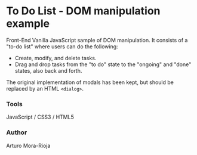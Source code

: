 # To Do List - DOM manipulation example
Front-End Vanilla JavaScript sample of DOM manipulation. It consists of a "to-do list" where users can do the following:
- Create, modify, and delete tasks.
- Drag and drop tasks from the "to do" state to the "ongoing" and "done" states, also back and forth.

The original implementation of modals has been kept, but should be replaced by an HTML `<dialog>`.

### Tools
JavaScript / CSS3 / HTML5

### Author
Arturo Mora-Rioja